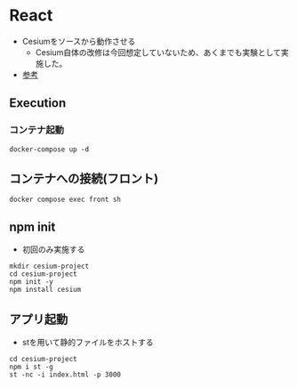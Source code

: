 # React

- Cesiumをソースから動作させる
  - Cesium自体の改修は今回想定していないため、あくまでも実験として実施した。
- [参考](https://qiita.com/keijipoon/items/615ebaf7561a27d744f5#cesium%E3%81%A8%E3%81%AF)

## Execution

### コンテナ起動

```
docker-compose up -d
```

## コンテナへの接続(フロント)

```
docker compose exec front sh
```

## npm init

- 初回のみ実施する

```
mkdir cesium-project
cd cesium-project
npm init -y
npm install cesium
```

## アプリ起動

- stを用いて静的ファイルをホストする

```
cd cesium-project
npm i st -g
st -nc -i index.html -p 3000
```
